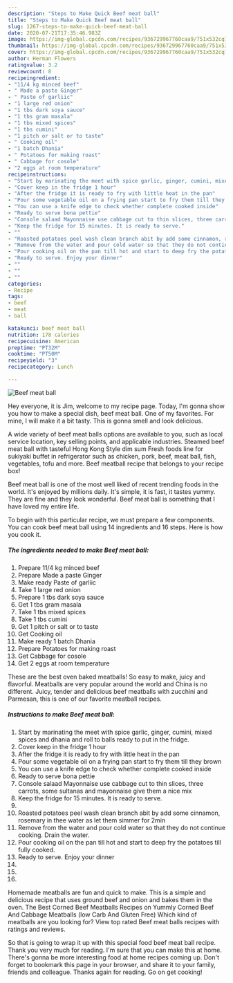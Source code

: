 ```yaml
---
description: "Steps to Make Quick Beef meat ball"
title: "Steps to Make Quick Beef meat ball"
slug: 1267-steps-to-make-quick-beef-meat-ball
date: 2020-07-21T17:35:46.983Z
image: https://img-global.cpcdn.com/recipes/936729967760caa9/751x532cq70/beef-meat-ball-recipe-main-photo.jpg
thumbnail: https://img-global.cpcdn.com/recipes/936729967760caa9/751x532cq70/beef-meat-ball-recipe-main-photo.jpg
cover: https://img-global.cpcdn.com/recipes/936729967760caa9/751x532cq70/beef-meat-ball-recipe-main-photo.jpg
author: Herman Flowers
ratingvalue: 3.2
reviewcount: 8
recipeingredient:
- "11/4 kg minced beef"
- " Made a paste Ginger"
- " Paste of garliic"
- "1 large red onion"
- "1 tbs dark soya sauce"
- "1 tbs gram masala"
- "1 tbs mixed spices"
- "1 tbs cumini"
- "1 pitch or salt or to taste"
- " Cooking oil"
- "1 batch Dhania"
- " Potatoes for making roast"
- " Cabbage for cosole"
- "2 eggs at room temperature"
recipeinstructions:
- "Start by marinating the meet with spice garlic, ginger, cumini, mixed spices and dhania and roll to balls ready to put in the fridge."
- "Cover keep in the fridge 1 hour"
- "After the fridge it is ready to fry with little heat in the pan"
- "Pour some vegetable oil on a frying pan start to fry them till they brown"
- "You can use a knife edge to check whether complete cooked inside"
- "Ready to serve bona pettie"
- "Console salaad Mayonnaise use cabbage cut to thin slices, three carrots, some sultanas and mayonnaise give them a nice mix"
- "Keep the fridge for 15 minutes. It is ready to serve."
- ""
- "Roasted potatoes peel wash clean branch abit by add some cinnamon, rosemary in thee water as let them simmer for 2min"
- "Remove from the water and pour cold water so that they do not continue cooking. Drain the water."
- "Pour cooking oil on the pan till hot and start to deep fry the potatoes till fully cooked."
- "Ready to serve. Enjoy your dinner"
- ""
- ""
- ""
categories:
- Recipe
tags:
- beef
- meat
- ball

katakunci: beef meat ball 
nutrition: 178 calories
recipecuisine: American
preptime: "PT32M"
cooktime: "PT50M"
recipeyield: "3"
recipecategory: Lunch

---
```



![Beef meat ball](https://img-global.cpcdn.com/recipes/936729967760caa9/751x532cq70/beef-meat-ball-recipe-main-photo.jpg)

Hey everyone, it is Jim, welcome to my recipe page. Today, I'm gonna show you how to make a special dish, beef meat ball. One of my favorites. For mine, I will make it a bit tasty. This is gonna smell and look delicious.

A wide variety of beef meat balls options are available to you, such as local service location, key selling points, and applicable industries. Steamed beef meat ball with tasteful Hong Kong Style dim sum Fresh foods line for sukiyaki buffet in refrigerator such as chicken, pork, beef, meat ball, fish, vegetables, tofu and more. Beef meatball recipe that belongs to your recipe box!

Beef meat ball is one of the most well liked of recent trending foods in the world. It's enjoyed by millions daily. It's simple, it is fast, it tastes yummy. They are fine and they look wonderful. Beef meat ball is something that I have loved my entire life.


To begin with this particular recipe, we must prepare a few components. You can cook beef meat ball using 14 ingredients and 16 steps. Here is how you cook it.

<!--inarticleads1-->

##### The ingredients needed to make Beef meat ball:

1. Prepare 11/4 kg minced beef
1. Prepare  Made a paste Ginger
1. Make ready  Paste of garliic
1. Take 1 large red onion
1. Prepare 1 tbs dark soya sauce
1. Get 1 tbs gram masala
1. Take 1 tbs mixed spices
1. Take 1 tbs cumini
1. Get 1 pitch or salt or to taste
1. Get  Cooking oil
1. Make ready 1 batch Dhania
1. Prepare  Potatoes for making roast
1. Get  Cabbage for cosole
1. Get 2 eggs at room temperature


These are the best oven baked meatballs! So easy to make, juicy and flavorful. Meatballs are very popular around the world and China is no different. Juicy, tender and delicious beef meatballs with zucchini and Parmesan, this is one of our favorite meatball recipes. 

<!--inarticleads2-->

##### Instructions to make Beef meat ball:

1. Start by marinating the meet with spice garlic, ginger, cumini, mixed spices and dhania and roll to balls ready to put in the fridge.
1. Cover keep in the fridge 1 hour
1. After the fridge it is ready to fry with little heat in the pan
1. Pour some vegetable oil on a frying pan start to fry them till they brown
1. You can use a knife edge to check whether complete cooked inside
1. Ready to serve bona pettie
1. Console salaad Mayonnaise use cabbage cut to thin slices, three carrots, some sultanas and mayonnaise give them a nice mix
1. Keep the fridge for 15 minutes. It is ready to serve.
1. 
1. Roasted potatoes peel wash clean branch abit by add some cinnamon, rosemary in thee water as let them simmer for 2min
1. Remove from the water and pour cold water so that they do not continue cooking. Drain the water.
1. Pour cooking oil on the pan till hot and start to deep fry the potatoes till fully cooked.
1. Ready to serve. Enjoy your dinner
1. 
1. 
1. 


Homemade meatballs are fun and quick to make. This is a simple and delicious recipe that uses ground beef and onion and bakes them in the oven. The Best Corned Beef Meatballs Recipes on Yummly Corned Beef And Cabbage Meatballs (low Carb And Gluten Free) Which kind of meatballs are you looking for? View top rated Beef meat balls recipes with ratings and reviews. 

So that is going to wrap it up with this special food beef meat ball recipe. Thank you very much for reading. I'm sure that you can make this at home. There's gonna be more interesting food at home recipes coming up. Don't forget to bookmark this page in your browser, and share it to your family, friends and colleague. Thanks again for reading. Go on get cooking!
